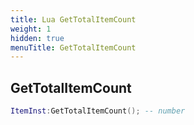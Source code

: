 ```yaml
---
title: Lua GetTotalItemCount
weight: 1
hidden: true
menuTitle: GetTotalItemCount
---
```

## GetTotalItemCount
```lua
ItemInst:GetTotalItemCount(); -- number
```
